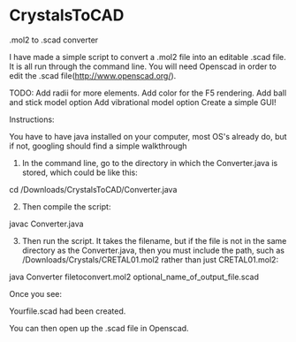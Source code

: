 CrystalsToCAD
=============

.mol2 to .scad converter

I have made a simple script to convert a .mol2 file into an editable .scad file. It is all run through the command line.  You will need Openscad in order to edit the .scad file(http://www.openscad.org/).

TODO:
Add radii for more elements.
Add color for the F5 rendering.
Add ball and stick model option
Add vibrational model option
Create a simple GUI!

Instructions:

You have to have java installed on your computer, most OS's already do, but if not, googling should find a simple walkthrough


1. In the command line, go to the directory in which the Converter.java is stored, which could be like this:

cd /Downloads/CrystalsToCAD/Converter.java



2. Then compile the script:

javac Converter.java

3. Then run the script.  It takes the filename, but if the file is not in the same directory as the Converter.java, then you must include the path, such as /Downloads/Crystals/CRETAL01.mol2 rather than just CRETAL01.mol2:

java Converter filetoconvert.mol2 optional_name_of_output_file.scad

Once you see:

Yourfile.scad had been created.

You can then open up the .scad file in Openscad.

